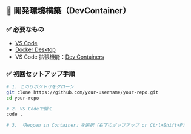 ## 🚀 開発環境構築（DevContainer）

### ✅ 必要なもの

- [VS Code](https://code.visualstudio.com/)
- [Docker Desktop](https://www.docker.com/products/docker-desktop)
- VS Code 拡張機能：[Dev Containers](https://marketplace.visualstudio.com/items?itemName=ms-vscode-remote.remote-containers)

### ✅ 初回セットアップ手順

```bash
# 1. このリポジトリをクローン
git clone https://github.com/your-username/your-repo.git
cd your-repo

# 2. VS Codeで開く
code .

# 3. 「Reopen in Container」を選択（右下のポップアップ or Ctrl+Shift+P）
